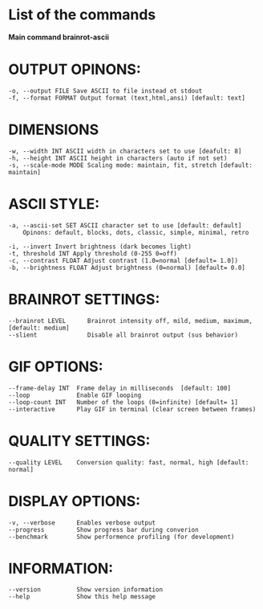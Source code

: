 # List of the commands

**Main command brainrot-ascii**

# OUTPUT OPINONS:
    -o, --output FILE Save ASCII to file instead ot stdout
    -f, --format FORMAT Output format (text,html,ansi) [default: text]

# DIMENSIONS
    -w, --width INT ASCII width in characters set to use [deafult: 8]
    -h, --height INT ASCII height in characters (auto if not set)
    -s, --scale-mode MODE Scaling mode: maintain, fit, stretch [default: maintain]

# ASCII STYLE:
    -a, --ascii-set SET ASCII character set to use [default: default]
        Opinons: default, blocks, dots, classic, simple, minimal, retro

    -i, --invert Invert brightness (dark becomes light)
    -t, threshold INT Apply threshold (0-255 0=off)
    -c, --contrast FLOAT Adjust contrast (1.0=normal [default= 1.0])
    -b, --brightness FLOAT Adjust brightness (0=normal) [default= 0.0]

# BRAINROT SETTINGS:
    --brainrot LEVEL      Brainrot intensity off, mild, medium, maximum, [default: medium]
    --slient              Disable all brainrot output (sus behavior)

# GIF OPTIONS:
    --frame-delay INT  Frame delay in milliseconds  [default: 100]
    --loop             Enable GIF looping
    --loop-count INT   Number of the loops (0=infinite) [default= 1]
    --interactive      Play GIF in terminal (clear screen between frames)

# QUALITY SETTINGS: 
    --quality LEVEL    Conversion quality: fast, normal, high [default: normal]


# DISPLAY OPTIONS:
    -v, --verbose      Enables verbose output
    --progress         Show progress bar during converion
    --benchmark        Show performence profiling (for development)


# INFORMATION:
    --version          Show version information
    --help             Show this help message


    
